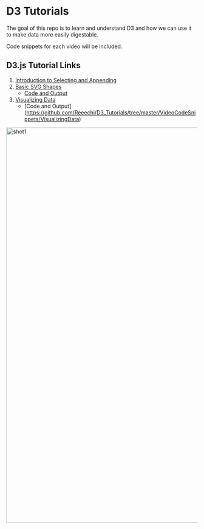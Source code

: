 # D3 Tutorials
The goal of this repo is to learn and understand D3 and how we can use it to make data more easily digestable.

Code snippets for each video will be included.

## D3.js Tutorial Links
1. [Introduction to Selecting and Appending](https://www.youtube.com/watch?v=qIIKw2RFNlU&index=2&list=PL6il2r9i3BqH9PmbOf5wA5E1wOG3FT22p)
2. [Basic SVG Shapes](https://www.youtube.com/watch?v=TR39nfAW1dw&list=PL6il2r9i3BqH9PmbOf5wA5E1wOG3FT22p&index=3)
    - [Code and Output](https://github.com/Reeechi/D3_Tutorials/tree/master/VideoCodeSnippets/SVGShapes)
3. [Visualizing Data](https://www.youtube.com/watch?v=4haBbPEClP4&amp;index=4&amp;list=PL6il2r9i3BqH9PmbOf5wA5E1wOG3FT22p)
    - [Code and Output] (https://github.com/Reeechi/D3_Tutorials/tree/master/VideoCodeSnippets/VisualizingData)

<img width="1039" alt="shot1" src="https://user-images.githubusercontent.com/13631369/33448901-1800b9da-d5bc-11e7-8d0e-2cb57a804367.png">
